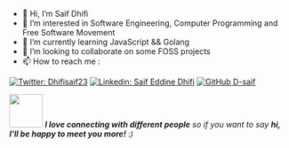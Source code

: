 - 👋 Hi, I’m Saif Dhifi
- 👀 I’m interested in Software Engineering, Computer Programming and Free Software Movement
- 🌱 I’m currently learning JavaScript && Golang
- 💞️ I’m looking to collaborate on some FOSS projects
- 📫 How to reach me :



[![Twitter: Dhifisaif23](https://img.shields.io/twitter/follow/Dhifisaif23?style=social)](https://twitter.com/Dhifisaif23)
[![Linkedin: Saif Eddine Dhifi](https://img.shields.io/badge/-saifeddinedhifi-blue?style=flat-square&logo=Linkedin&logoColor=white&link=https://www.linkedin.com/in/saifeddinedhifi/)](https://www.linkedin.com/in/saifeddinedhifi/)
[![GitHub D-saif](https://img.shields.io/github/followers/D-saif?label=follow&style=social)](https://github.com/D-saif)


<img src="https://media.giphy.com/media/LnQjpWaON8nhr21vNW/giphy.gif" width="60"> <em><b>I love connecting with different people</b> so if you want to say <b>hi, I'll be happy to meet you more!</b> :)</em>

<!---
D-saif/D-saif is a ✨ special ✨ repository because its `README.md` (this file) appears on your GitHub profile.
You can click the Preview link to take a look at your changes.
--->
